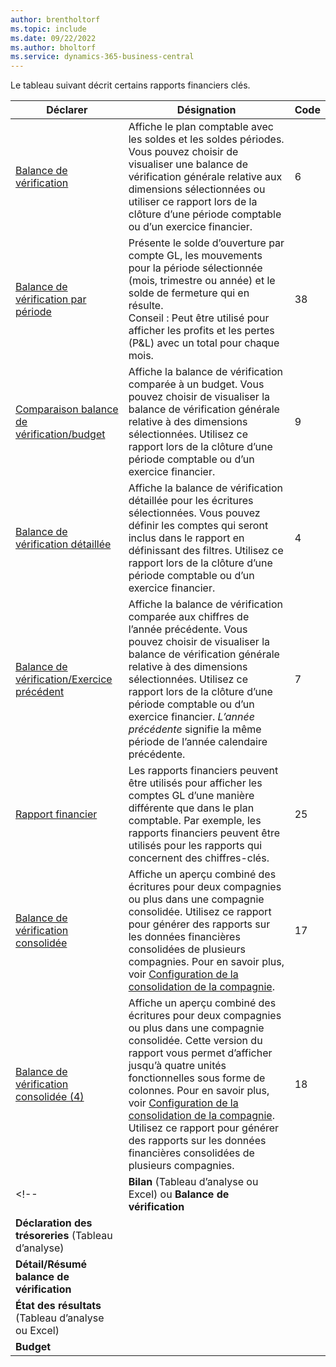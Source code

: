```yaml
---
author: brentholtorf
ms.topic: include
ms.date: 09/22/2022
ms.author: bholtorf
ms.service: dynamics-365-business-central
---
```


Le tableau suivant décrit certains rapports financiers clés.

| Déclarer | Désignation | Code | 
|--|--|--|
| [Balance de vérification](https://businesscentral.dynamics.com?report=6) | Affiche le plan comptable avec les soldes et les soldes périodes. Vous pouvez choisir de visualiser une balance de vérification générale relative aux dimensions sélectionnées ou utiliser ce rapport lors de la clôture d’une période comptable ou d’un exercice financier. | 6 |
| [Balance de vérification par période](https://businesscentral.dynamics.com?report=38) | Présente le solde d’ouverture par compte GL, les mouvements pour la période sélectionnée (mois, trimestre ou année) et le solde de fermeture qui en résulte. <br>Conseil : Peut être utilisé pour afficher les profits et les pertes (P&L) avec un total pour chaque mois.| 38 |
| [Comparaison balance de vérification/budget](https://businesscentral.dynamics.com?report=9) | Affiche la balance de vérification comparée à un budget. Vous pouvez choisir de visualiser la balance de vérification générale relative à des dimensions sélectionnées. Utilisez ce rapport lors de la clôture d’une période comptable ou d’un exercice financier. | 9 |
| [Balance de vérification détaillée](https://businesscentral.dynamics.com?report=4) | Affiche la balance de vérification détaillée pour les écritures sélectionnées. Vous pouvez définir les comptes qui seront inclus dans le rapport en définissant des filtres. Utilisez ce rapport lors de la clôture d’une période comptable ou d’un exercice financier. | 4 |
| [Balance de vérification/Exercice précédent](https://businesscentral.dynamics.com?report=7) | Affiche la balance de vérification comparée aux chiffres de l’année précédente. Vous pouvez choisir de visualiser la balance de vérification générale relative à des dimensions sélectionnées. Utilisez ce rapport lors de la clôture d’une période comptable ou d’un exercice financier. *L’année précédente* signifie la même période de l’année calendaire précédente. | 7 | 
| [Rapport financier](https://businesscentral.dynamics.com?report=25) | Les rapports financiers peuvent être utilisés pour afficher les comptes GL d’une manière différente que dans le plan comptable. Par exemple, les rapports financiers peuvent être utilisés pour les rapports qui concernent des chiffres-clés. | 25 |
|[Balance de vérification consolidée](https://businesscentral.dynamics.com?report=10007)|Affiche un aperçu combiné des écritures pour deux compagnies ou plus dans une compagnie consolidée. Utilisez ce rapport pour générer des rapports sur les données financières consolidées de plusieurs compagnies. Pour en savoir plus, voir [Configuration de la consolidation de la compagnie](../finance-consolidated-company-reporting-setup.md).|17|
|[Balance de vérification consolidée (4)](https://businesscentral.dynamics.com?report=10008)|Affiche un aperçu combiné des écritures pour deux compagnies ou plus dans une compagnie consolidée. Cette version du rapport vous permet d’afficher jusqu’à quatre unités fonctionnelles sous forme de colonnes. Pour en savoir plus, voir [Configuration de la consolidation de la compagnie](../finance-consolidated-company-reporting-setup.md). Utilisez ce rapport pour générer des rapports sur les données financières consolidées de plusieurs compagnies.|18|
<!-- | **Bilan** (Tableau d’analyse ou Excel) ou **Balance de vérification** |  |  |
| **Déclaration des trésoreries** (Tableau d’analyse) |  |  |
| **Détail/Résumé balance de vérification** |  |  |
| **État des résultats** (Tableau d’analyse ou Excel) |  |  |
| **Budget** |  |  | -->
